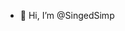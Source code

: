- 👋 Hi, I’m @SingedSimp

<!---
SingedSimp/SingedSimp is a ✨ special ✨ repository because its `README.md` (this file) appears on your GitHub profile.
You can click the Preview link to take a look at your changes.
--->

